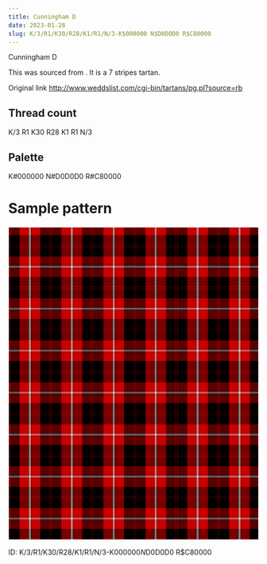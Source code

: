 ```yaml
---
title: Cunningham D
date: 2023-01-28
slug: K/3/R1/K30/R28/K1/R1/N/3-K$000000 N$D0D0D0 R$C80000
---
```

Cunningham D

This was sourced from <no value>.  It is a 7 stripes tartan.

Original link http://www.weddslist.com/cgi-bin/tartans/pg.pl?source=rb

## Thread count
K/3 R1 K30 R28 K1 R1 N/3

## Palette
K#000000 N#D0D0D0 R#C80000

# Sample pattern

![Tartan detail](tartan.png "K/3 R1 K30 R28 K1 R1 N/3 tartan")

ID: K/3/R1/K30/R28/K1/R1/N/3-K$000000 N$D0D0D0 R$C80000